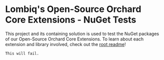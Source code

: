 # Lombiq's Open-Source Orchard Core Extensions - NuGet Tests

This project and its containing solution is used to test the NuGet packages of our Open-Source Orchard Core Extensions. To learn about each extension and library involved, check out the [root readme](../../../Readme.md)! 

```
This will fail.
```
